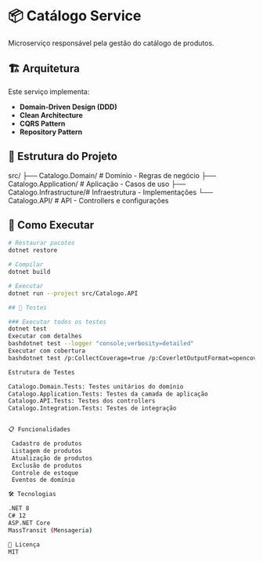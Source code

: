 # 📦 Catálogo Service

Microserviço responsável pela gestão do catálogo de produtos.

## 🏗️ Arquitetura

Este serviço implementa:
- **Domain-Driven Design (DDD)**
- **Clean Architecture**
- **CQRS Pattern**
- **Repository Pattern**

## 📁 Estrutura do Projeto

src/
├── Catalogo.Domain/        # Domínio - Regras de negócio
├── Catalogo.Application/   # Aplicação - Casos de uso
├── Catalogo.Infrastructure/# Infraestrutura - Implementações
└── Catalogo.API/          # API - Controllers e configurações

## 🚀 Como Executar

```bash
# Restaurar pacotes
dotnet restore

# Compilar
dotnet build

# Executar
dotnet run --project src/Catalogo.API

## 🧪 Testes

### Executar todos os testes
dotnet test
Executar com detalhes
bashdotnet test --logger "console;verbosity=detailed"
Executar com cobertura
bashdotnet test /p:CollectCoverage=true /p:CoverletOutputFormat=opencover

Estrutura de Testes

Catalogo.Domain.Tests: Testes unitários do domínio
Catalogo.Application.Tests: Testes da camada de aplicação
Catalogo.API.Tests: Testes dos controllers
Catalogo.Integration.Tests: Testes de integração


📋 Funcionalidades

 Cadastro de produtos
 Listagem de produtos
 Atualização de produtos
 Exclusão de produtos
 Controle de estoque
 Eventos de domínio

🛠️ Tecnologias

.NET 8
C# 12
ASP.NET Core
MassTransit (Mensageria)

📝 Licença
MIT